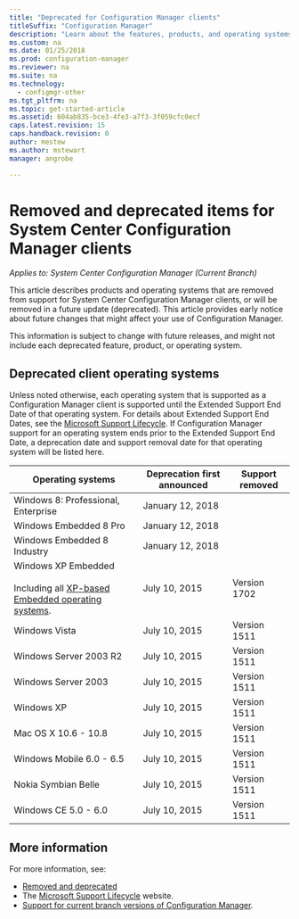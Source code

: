```yaml
---
title: "Deprecated for Configuration Manager clients"
titleSuffix: "Configuration Manager"
description: "Learn about the features, products, and operating systems that System Center Configuration Manager no longer supports for clients."
ms.custom: na
ms.date: 01/25/2018
ms.prod: configuration-manager
ms.reviewer: na
ms.suite: na
ms.technology:
  - configmgr-other
ms.tgt_pltfrm: na
ms.topic: get-started-article
ms.assetid: 604ab835-bce3-4fe3-a7f3-3f059cfc0ecf
caps.latest.revision: 15
caps.handback.revision: 0
author: mestew
ms.author: mstewart
manager: angrobe

---
```

# Removed and deprecated items for System Center Configuration Manager clients

*Applies to: System Center Configuration Manager (Current Branch)*

This article describes products and operating systems that are removed from support for System Center Configuration Manager clients, or will be removed in a future update (deprecated). This article provides early notice about future changes that might affect your use of Configuration Manager.  

This information is subject to change with future releases, and might not include each deprecated feature, product, or operating system.  

## Deprecated client operating systems  

 Unless noted otherwise, each operating system that is supported as a Configuration Manager client is supported until the Extended Support End Date of that operating system. For details about Extended Support End Dates, see the [Microsoft Support Lifecycle](https://support.microsoft.com/lifecycle). If Configuration Manager support for an operating system ends prior to the Extended Support End Date, a deprecation date and support removal date for that operating system will be listed here.  

|**Operating systems**|**Deprecation first announced**|**Support removed**|  
|-|-|-|
|Windows 8: Professional, Enterprise|January 12, 2018||
|Windows Embedded 8 Pro|January 12, 2018||
|Windows Embedded 8 Industry|January 12, 2018||
|Windows XP Embedded <br><br> Including all [XP-based Embedded operating systems](/sccm/core/plan-design/configs/supported-operating-systems-for-clients-and-devices#windows-embedded-computers).|July 10, 2015|Version 1702| 
|Windows Vista|July 10, 2015|Version 1511| 
|Windows Server 2003 R2|July 10, 2015|Version 1511|
|Windows Server 2003|July 10, 2015|Version 1511|   
|Windows XP|July 10, 2015|Version 1511|  
|Mac OS X  10.6 - 10.8|July 10, 2015|Version 1511|  
|Windows Mobile 6.0 - 6.5|July 10, 2015|Version 1511|  
|Nokia Symbian Belle|July 10, 2015|Version 1511|  
|Windows CE 5.0 - 6.0|July 10, 2015|Version 1511|  


## More information
For more information, see:
 - [Removed and deprecated](/sccm/core/plan-design/changes/deprecated/removed-and-deprecated)
 - The [Microsoft Support Lifecycle](https://support.microsoft.com/lifecycle) website.
 - [Support for current branch versions of Configuration Manager](/sccm/core/servers/manage/current-branch-versions-supported).